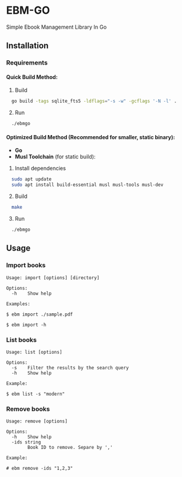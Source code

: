 # EBM-GO

Simple Ebook Management Library In Go

## Installation

### Requirements

#### Quick Build Method: 

1. Build
  ```sh
    go build -tags sqlite_fts5 -ldflags="-s -w" -gcflags '-N -l' .
  ```

2. Run
  ```sh
    ./ebmgo
  ```

#### Optimized Build Method (Recommended for smaller, static binary): 
- **Go**
- **Musl Toolchain** (for static build):

1. Install dependencies 
  ```sh
    sudo apt update
    sudo apt install build-essential musl musl-tools musl-dev
  ```

2. Build
  ```bash
    make
  ```
3. Run
  ```sh
    ./ebmgo
  ```

## Usage 

### Import books

    Usage: import [options] [directory]

    Options:
      -h	Show help
    
    Examples:

    $ ebm import ./sample.pdf
    
    $ ebm import -h

### List books

    Usage: list [options]

    Options:
      -s    Filter the results by the search query
      -h	Show help

    Example:

    $ ebm list -s "modern"

### Remove books

    Usage: remove [options]

    Options:
      -h	Show help
      -ids string
            Book ID to remove. Separe by ','

    Example:

    # ebm remove -ids "1,2,3"


